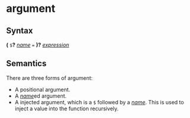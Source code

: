 # argument

## Syntax

__(__ `$`__?__ [_name_](name.md) `=` __)?__ [_expression_](expression.md)

## Semantics

There are three forms of argument:
 - A positional argument.
 - A [_name_](name.md)ed argument.
 - A injected argument, which is a `$` followed by a [_name_](name.md).
   This is used to inject a value into the function recursively.


